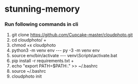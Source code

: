 # stunning-memory

### Run following commands in cli
1. git clone https://github.com/Cupcake-master/cloudphoto.git
2. cd cloudphoto/ +
3. chmod +x cloudphoto
4. python3 -m venv env --- py -3 -m venv env
5. source env/bin/activate  --- venv\Scripts\activate.bat
6. pip install -r requirements.txt +
7. echo "export PATH=$PATH:." >> ~/.bashrc
8. source ~/.bashrc
9. cloudphoto init